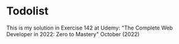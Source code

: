 # Todolist
This is my solution in Exercise 142 at
Udemy: "The Complete Web Developer in 2022: Zero to Mastery"
October (2022)
